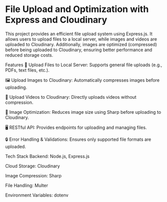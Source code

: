 # File Upload and Optimization with Express and Cloudinary
This project provides an efficient file upload system using Express.js. It allows users to upload files to a local server, while images and videos are uploaded to Cloudinary. Additionally, images are optimized (compressed) before being uploaded to Cloudinary, ensuring better performance and reduced storage costs.

Features
📂 Upload Files to Local Server: Supports general file uploads (e.g., PDFs, text files, etc.).

🖼️ Upload Images to Cloudinary: Automatically compresses images before uploading.

🎥 Upload Videos to Cloudinary: Directly uploads videos without compression.

🔧 Image Optimization: Reduces image size using Sharp before uploading to Cloudinary.

🖥️ RESTful API: Provides endpoints for uploading and managing files.

🔒 Error Handling & Validations: Ensures only supported file formats are uploaded.


Tech Stack
Backend: Node.js, Express.js

Cloud Storage: Cloudinary

Image Compression: Sharp

File Handling: Multer

Environment Variables: dotenv
